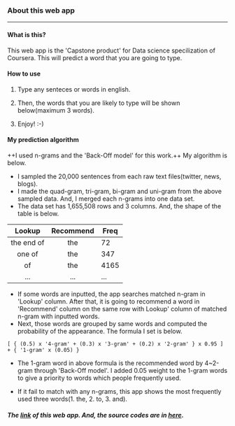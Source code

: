 ### About this web app
---
#### What is this?
This web app is the 'Capstone product' for Data science specilization of Coursera. This will predict a word that you are going to type.

#### How to use

1. Type any senteces or words in english.

2. Then, the words that you are likely to type will be shown below(maximum 3 words).

3. Enjoy! :-)

#### My prediction algorithm

++I used n-grams and the 'Back-Off model' for this work.++ My algorithm is below.

* I sampled the 20,000 sentences from each raw text files(twitter, news, blogs).
* I made the quad-gram, tri-gram, bi-gram and uni-gram from the above sampled data. And, I merged each n-grams into one data set.
* The data set has 1,655,508 rows and 3 columns. And, the shape of the table is below.

| Lookup | Recommend | Freq |
|:---:|:---:|---|
|the end of|the|72|
|one of|the|347|
|of|the|4165|
|...|...|...|

* If some words are inputted, the app searches matched n-gram in 'Lookup' column. After that, it is going to recommend a word in 'Recommend' column on the same row with Lookup' column of matched n-gram with inputted words.
* Next, those words are grouped by same words and computed the probability of the appearance. The formula I set is below.

```
[ { (0.5) x '4-gram' + (0.3) x '3-gram' + (0.2) x '2-gram' } x 0.95 ] + { '1-gram' x (0.05) }
```

* The 1-gram word in above formula is the recommended word by 4~2-gram through 'Back-Off model'. I added 0.05 weight to the 1-gram words to give a priority to words which people frequently used.

* If it fail to match with any n-grams, this app shows the most frequently used three words(1. the, 2. to, 3. and).


##### The [link](http://tansansu.github.io/shiny_app/index.html) of this web app. And, the source codes are in [here](https://github.com/tansansu/10.-Capstone-Project).



